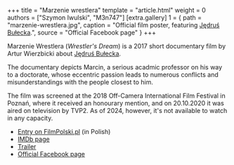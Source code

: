 +++
title = "Marzenie wrestlera"
template = "article.html"
weight = 0
authors = ["Szymon Iwulski", "M3n747"]
[extra.gallery]
1 = { path = "marzenie-wrestlera.jpg", caption = "Official film poster, featuring [Jędruś Bułecka](@/w/jedrus-bulecka.md).", source = "Official Facebook page" }
+++

Marzenie Wrestlera (_Wrestler's Dream_) is a 2017 short documentary film by Artur Wierzbicki about [Jędruś Bułecka](@/w/jedrus-bulecka.md).

<!-- more -->

The documentary depicts Marcin, a serious acadmic professor on his way to a doctorate, whose eccentric passion leads to numerous conflicts and misunderstandings with the people closest to him.

The film was screened at the 2018 Off-Camera International Film Festival in Poznań, where it received an honourary mention, and on 20.10.2020 it was aired on television by TVP2. As of 2024, however, it's not available to watch in any capacity.

* [Entry on FilmPolski.pl](https://filmpolski.pl/fp/index.php?film=1242171) (in Polish)
* [IMDb page](https://imdb.com/title/tt28521517/)
* [Trailer](https://www.youtube.com/watch?v=I6v3I9iS4_8)
* [Official Facebook page](https://www.facebook.com/marzeniewrestlera/)

